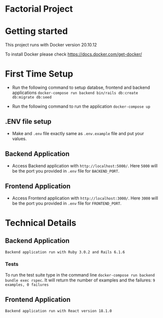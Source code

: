 # Factorial Project

# Getting started

This project runs with Docker version 20.10.12

To install Docker please check https://docs.docker.com/get-docker/

# First Time Setup

* Run the following command to setup databse, frontend and backend applications 
```docker-compose run backend bin/rails db:create db:migrate db:seed```

* Run the following command to run the application 
```docker-compose up```


## .ENV file setup

* Make and ```.env``` file exactly same as ```.env.example``` file and put your values.


## Backend Application

* Access Backend application with ```http://localhost:5000/```. Here ```5000``` will be the port you provided in ```.env``` file for ```BACKEND_PORT```.

## Frontend Application

* Access Frontend application with ```http://localhost:3000/```. Here ```3000``` will be the port you provided in ```.env``` file for ```FRONTEND_PORT```.

# Technical Details
    
## Backend Application
    Backend application run with Ruby 3.0.2 and Rails 6.1.6

### Tests

To run the test suite type in the command line ```docker-compose run backend bundle exec rspec```. It will return the number of examples and the failures: ```9 examples, 0 failures```

## Frontend Application
    Backend application run with React version 18.1.0
